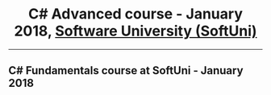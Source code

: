 <!DOCTYPE html>
<html lang="en">
<head>
    <meta charset="UTF-8">
</head>
<body>
<h1 style="text-align: center">C# Advanced course
    - January 2018, <a href="https://softuni.bg/trainings/1841/csharp-advanced-january-2018">Software University (SoftUni)</a></h1>
<hr/>
<h2>C# Fundamentals course at SoftUni - January 2018</h2>
</body>
</html>